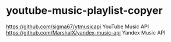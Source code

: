 # youtube-music-playlist-copyer

https://github.com/sigma67/ytmusicapi YouTube Music API
https://github.com/MarshalX/yandex-music-api Yandex Music API
